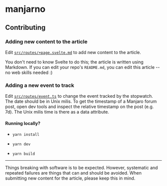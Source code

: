 # manjarno

## Contributing

### Adding new content to the article
Edit [`src/routes/+page.svelte.md`](https://github.com/EmeraldSnorlax/manjarno/blob/main/src/routes/+page.svelte.md) to add new content to the article.

You don't need to know Svelte to do this; the article is written using Markdown. If you can edit your repo's `README.md`, you can edit this article -- no web skills needed :)

### Adding a new event to track
Edit [`src/routes/event.ts`](https://github.com/EmeraldSnorlax/manjarno/blob/main/src/routes/event.ts) to change the event tracked by the stopwatch. The date should be in Unix milis.
To get the timestamp of a Manjaro forum post, open dev tools and inspect the relative timestamp on the post (e.g. 7d). The Unix milis time is there as a data attribute.

#### Running locally?

* `yarn install`

* `yarn dev`

* `yarn build`

---

Things breaking with software is to be expected. However, systematic and repeated failures are things that can and should be avoided. When submitting new content for the article, please keep this in mind.
